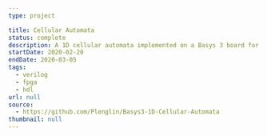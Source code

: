 ```yaml
---
type: project

title: Cellular Automata
status: complete
description: A 1D cellular automata implemented on a Basys 3 board for CPE 133 final
startDate: 2020-02-20
endDate: 2020-03-05
tags:
  - verilog
  - fpga
  - hdl
url: null
source:
  - https://github.com/Plenglin/Basys3-1D-Cellular-Automata
thumbnail: null
---
```

